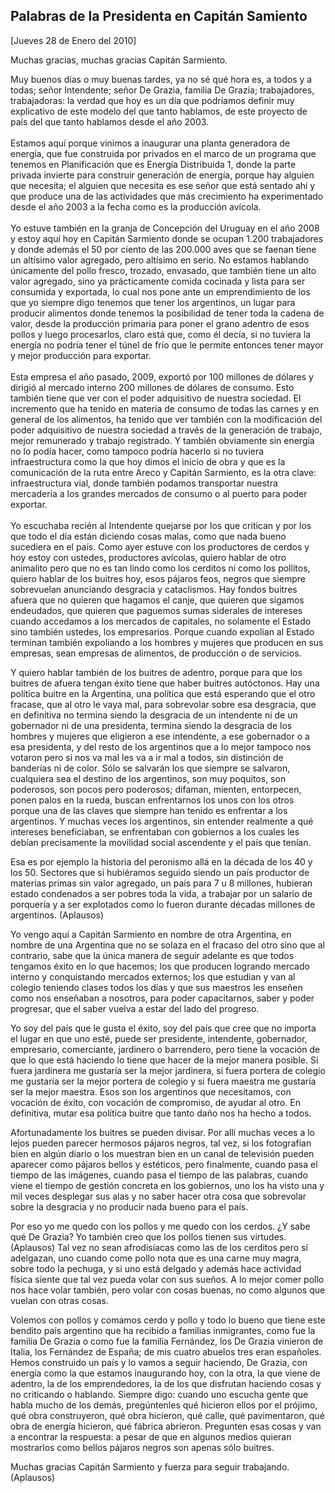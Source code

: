 Palabras de la Presidenta en Capitán Samiento
---------------------------------------------

[Jueves 28 de Enero del 2010]

Muchas gracias, muchas gracias Capitán Sarmiento.

Muy buenos días o muy buenas tardes, ya no sé qué hora es, a todos y a
todas; señor Intendente; señor De Grazia, familia De Grazia;
trabajadores, trabajadoras: la verdad que hoy es un día que podríamos
definir muy explicativo de este modelo del que tanto hablamos, de este
proyecto de país del que tanto hablamos desde el año 2003.\
\
 Estamos aquí porque vinimos a inaugurar una planta generadora de
energía, que fue construida por privados en el marco de un programa que
tenemos en Planificación que es Energía Distribuida 1, donde la parte
privada invierte para construir generación de energía, porque hay
alguien que necesita; el alguien que necesita es ese señor que está
sentado ahí y que produce una de las actividades que más crecimiento ha
experimentado desde el año 2003 a la fecha como es la producción
avícola.\
\
 Yo estuve también en la granja de Concepción del Uruguay en el año 2008
y estoy aquí hoy en Capitán Sarmiento donde se ocupan 1.200 trabajadores
y donde además el 50 por ciento de las 200.000 aves que se faenan tiene
un altísimo valor agregado, pero altísimo en serio. No estamos hablando
únicamente del pollo fresco, trozado, envasado, que también tiene un
alto valor agregado, sino ya prácticamente comida cocinada y lista para
ser consumida y exportada, lo cual nos pone ante un emprendimiento de
los que yo siempre digo tenemos que tener los argentinos, un lugar para
producir alimentos donde tenemos la posibilidad de tener toda la cadena
de valor, desde la producción primaria para poner el grano adentro de
esos pollos y luego procesarlos, claro está que, como él decía, si no
tuviera la energía no podría tener el túnel de frío que le permite
entonces tener mayor y mejor producción para exportar.\
\
 Esta empresa el año pasado, 2009, exportó por 100 millones de dólares y
dirigió al mercado interno 200 millones de dólares de consumo. Esto
también tiene que ver con el poder adquisitivo de nuestra sociedad. El
incremento que ha tenido en materia de consumo de todas las carnes y en
general de los alimentos, ha tenido que ver también con la modificación
del poder adquisitivo de nuestra sociedad a través de la generación de
trabajo, mejor remunerado y trabajo registrado. Y también obviamente sin
energía no lo podía hacer, como tampoco podría hacerlo si no tuviera
infraestructura como la que hoy dimos el inicio de obra y que es la
comunicación de la ruta entre Areco y Capitán Sarmiento, es la otra
clave: infraestructura vial, donde también podamos transportar nuestra
mercadería a los grandes mercados de consumo o al puerto para poder
exportar.\
\
 Yo escuchaba recién al Intendente quejarse por los que critican y por
los que todo el día están diciendo cosas malas, como que nada bueno
sucediera en el país. Como ayer estuve con los productores de cerdos y
hoy estoy con ustedes, productores avícolas, quiero hablar de otro
animalito pero que no es tan lindo como los cerditos ni como los
pollitos, quiero hablar de los buitres hoy, esos pájaros feos, negros
que siempre sobrevuelan anunciando desgracia y cataclismos. Hay fondos
buitres afuera que no quieren que hagamos el canje, que quieren que
sigamos endeudados, que quieren que paguemos sumas siderales de
intereses cuando accedamos a los mercados de capitales, no solamente el
Estado sino también ustedes, los empresarios. Porque cuando expolian al
Estado terminan también expoliando a los hombres y mujeres que producen
en sus empresas, sean empresas de alimentos, de producción o de
servicios.

Y quiero hablar también de los buitres de adentro, porque para que los
buitres de afuera tengan éxito tiene que haber buitres autóctonos. Hay
una política buitre en la Argentina, una política que está esperando que
el otro fracase, que al otro le vaya mal, para sobrevolar sobre esa
desgracia, que en definitiva no termina siendo la desgracia de un
intendente ni de un gobernador ni de una presidenta, termina siendo la
desgracia de los hombres y mujeres que eligieron a ese intendente, a ese
gobernador o a esa presidenta, y del resto de los argentinos que a lo
mejor tampoco nos votaron pero si nos va mal les va a ir mal a todos,
sin distinción de banderías ni de color. Sólo se salvarán los que
siempre se salvaron, cualquiera sea el destino de los argentinos, son
muy poquitos, son poderosos, son pocos pero poderosos; difaman, mienten,
entorpecen, ponen palos en la rueda, buscan enfrentarnos los unos con
los otros porque una de las claves que siempre han tenido es enfrentar a
los argentinos. Y muchas veces los argentinos, sin entender realmente a
qué intereses beneficiaban, se enfrentaban con gobiernos a los cuales
les debían precisamente la movilidad social ascendente y el país que
tenían.

Esa es por ejemplo la historia del peronismo allá en la década de los 40
y los 50. Sectores que si hubiéramos seguido siendo un país productor de
materias primas sin valor agregado, un país para 7 u 8 millones,
hubieran estado condenados a ser pobres toda la vida, a trabajar por un
salario de porquería y a ser explotados como lo fueron durante décadas
millones de argentinos. (Aplausos)

Yo vengo aquí a Capitán Sarmiento en nombre de otra Argentina, en nombre
de una Argentina que no se solaza en el fracaso del otro sino que al
contrario, sabe que la única manera de seguir adelante es que todos
tengamos éxito en lo que hacemos; los que producen logrando mercado
interno y conquistando mercados externos; los que estudian y van al
colegio teniendo clases todos los días y que sus maestros les enseñen
como nos enseñaban a nosotros, para poder capacitarnos, saber y poder
progresar, que el saber vuelva a estar del lado del progreso.

Yo soy del país que le gusta el éxito, soy del país que cree que no
importa el lugar en que uno esté, puede ser presidente, intendente,
gobernador, empresario, comerciante, jardinero o barrendero, pero tiene
la vocación de que lo que está haciendo lo tiene que hacer de la mejor
manera posible. Si fuera jardinera me gustaría ser la mejor jardinera,
si fuera portera de colegio me gustaría ser la mejor portera de colegio
y si fuera maestra me gustaría ser la mejor maestra. Esos son los
argentinos que necesitamos, con vocación de éxito, con vocación de
compromiso, de ayudar al otro. En definitiva, mutar esa política buitre
que tanto daño nos ha hecho a todos.

Afortunadamente los buitres se pueden divisar. Por allí muchas veces a
lo lejos pueden parecer hermosos pájaros negros, tal vez, si los
fotografían bien en algún diario o los muestran bien en un canal de
televisión pueden aparecer como pájaros bellos y estéticos, pero
finalmente, cuando pasa el tiempo de las imágenes, cuando pasa el tiempo
de las palabras, cuando viene el tiempo de gestión concreta en los
gobiernos, uno los ha visto una y mil veces desplegar sus alas y no
saber hacer otra cosa que sobrevolar sobre la desgracia y no producir
nada bueno para el país.

Por eso yo me quedo con los pollos y me quedo con los cerdos. ¿Y sabe
qué De Grazia? Yo también creo que los pollos tienen sus virtudes.
(Aplausos) Tal vez no sean afrodisíacas como las de los cerditos pero sí
adelgazan, uno cuando come pollo nota que es una carne muy magra, sobre
todo la pechuga, y si uno está delgado y además hace actividad física
siente que tal vez pueda volar con sus sueños. A lo mejor comer pollo
nos hace volar también, pero volar con cosas buenas, no como algunos que
vuelan con otras cosas.

Volemos con pollos y comamos cerdo y pollo y todo lo bueno que tiene
este bendito país argentino que ha recibido a familias inmigrantes, como
fue la familia De Grazia o como fue la familia Fernández, los De Grazia
vinieron de Italia, los Fernández de España; de mis cuatro abuelos tres
eran españoles. Hemos construido un país y lo vamos a seguir haciendo,
De Grazia, con energía como la que estamos inaugurando hoy, con la otra,
la que viene de adentro, la de los emprendedores, la de los que
disfrutan haciendo cosas y no criticando o hablando. Siempre digo:
cuando uno escucha gente que habla mucho de los demás, pregúntenles qué
hicieron ellos por el prójimo, qué obra construyeron, qué obra hicieron,
qué calle, qué pavimentaron, qué obra de energía hicieron, qué fábrica
abrieron. Pregunten esas cosas y van a encontrar la respuesta: a pesar
de que en algunos medios quieran mostrarlos como bellos pájaros negros
son apenas sólo buitres.

Muchas gracias Capitán Sarmiento y fuerza para seguir trabajando.
(Aplausos)

 
